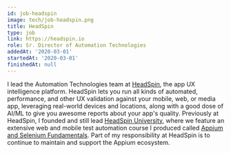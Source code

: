 ```yaml
---
id: job-headspin
image: tech/job-headspin.png
title: HeadSpin
type: job
link: https://headspin.io
role: Sr. Director of Automation Technologies
addedAt: '2020-03-01'
startedAt: '2020-03-01'
finishedAt: null
---
```


I lead the Automation Technologies team at [HeadSpin](https://headspin.io), the app UX intelligence
platform. HeadSpin lets you run all kinds of automated, performance, and other UX validation
against your mobile, web, or media app, leveraging real-world devices and locations, along with
a good dose of AI/ML to give you awesome reports about your app's quality. Previously at HeadSpin,
I founded and still lead [HeadSpin University](https://ui.headspin.io/university), where we feature
an extensive web and mobile test automation course I produced called [Appium and Selenium
Fundamentals](https://ui.headspin.io/university/learn/appium-selenium-fundamentals-2020/units).
Part of my responsibility at HeadSpin is to continue to maintain and support the Appium ecosystem.
